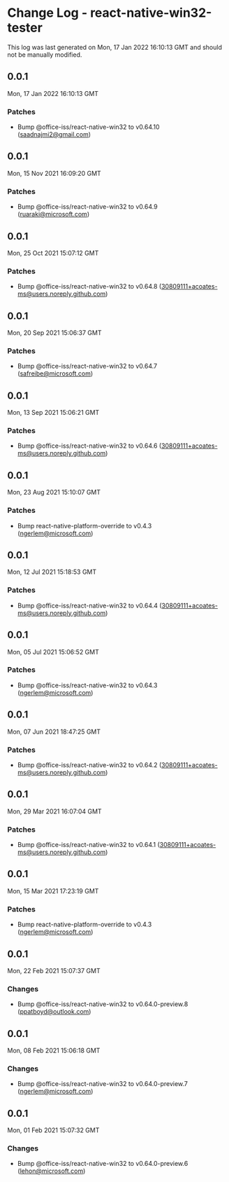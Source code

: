# Change Log - react-native-win32-tester

This log was last generated on Mon, 17 Jan 2022 16:10:13 GMT and should not be manually modified.

<!-- Start content -->

## 0.0.1

Mon, 17 Jan 2022 16:10:13 GMT

### Patches

- Bump @office-iss/react-native-win32 to v0.64.10 (saadnajmi2@gmail.com)

## 0.0.1

Mon, 15 Nov 2021 16:09:20 GMT

### Patches

- Bump @office-iss/react-native-win32 to v0.64.9 (ruaraki@microsoft.com)

## 0.0.1

Mon, 25 Oct 2021 15:07:12 GMT

### Patches

- Bump @office-iss/react-native-win32 to v0.64.8 (30809111+acoates-ms@users.noreply.github.com)

## 0.0.1

Mon, 20 Sep 2021 15:06:37 GMT

### Patches

- Bump @office-iss/react-native-win32 to v0.64.7 (safreibe@microsoft.com)

## 0.0.1

Mon, 13 Sep 2021 15:06:21 GMT

### Patches

- Bump @office-iss/react-native-win32 to v0.64.6 (30809111+acoates-ms@users.noreply.github.com)

## 0.0.1

Mon, 23 Aug 2021 15:10:07 GMT

### Patches

- Bump react-native-platform-override to v0.4.3 (ngerlem@microsoft.com)

## 0.0.1

Mon, 12 Jul 2021 15:18:53 GMT

### Patches

- Bump @office-iss/react-native-win32 to v0.64.4 (30809111+acoates-ms@users.noreply.github.com)

## 0.0.1

Mon, 05 Jul 2021 15:06:52 GMT

### Patches

- Bump @office-iss/react-native-win32 to v0.64.3 (ngerlem@microsoft.com)

## 0.0.1

Mon, 07 Jun 2021 18:47:25 GMT

### Patches

- Bump @office-iss/react-native-win32 to v0.64.2 (30809111+acoates-ms@users.noreply.github.com)

## 0.0.1

Mon, 29 Mar 2021 16:07:04 GMT

### Patches

- Bump @office-iss/react-native-win32 to v0.64.1 (30809111+acoates-ms@users.noreply.github.com)

## 0.0.1

Mon, 15 Mar 2021 17:23:19 GMT

### Patches

- Bump react-native-platform-override to v0.4.3 (ngerlem@microsoft.com)

## 0.0.1

Mon, 22 Feb 2021 15:07:37 GMT

### Changes

- Bump @office-iss/react-native-win32 to v0.64.0-preview.8 (ppatboyd@outlook.com)

## 0.0.1

Mon, 08 Feb 2021 15:06:18 GMT

### Changes

- Bump @office-iss/react-native-win32 to v0.64.0-preview.7 (ngerlem@microsoft.com)

## 0.0.1

Mon, 01 Feb 2021 15:07:32 GMT

### Changes

- Bump @office-iss/react-native-win32 to v0.64.0-preview.6 (lehon@microsoft.com)
